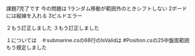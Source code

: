課題7完了です
今の問題は
1ランダム移動が範囲外のときシフトしない
2ボードには縦線を入れる
3ビルドエラー

２もう訂正しました
３もう訂正しました

１については　＃submarine.csの68行のIsValidは #Position.csの25中盤面範囲もう規定しました
